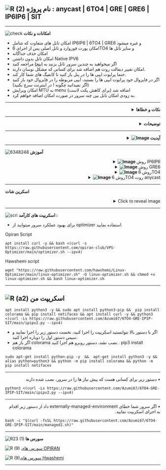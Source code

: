 ![R (2)](https://github.com/Azumi67/PrivateIP-Tunnel/assets/119934376/a064577c-9302-4f43-b3bf-3d4f84245a6f)
نام پروژه : anycast | 6TO4 | GRE | GRE6 | IP6IP6 | SIT
---------------------------------------------------------------
----------------------------------
![check](https://github.com/Azumi67/PrivateIP-Tunnel/assets/119934376/13de8d36-dcfe-498b-9d99-440049c0cf14)
**امکانات و نکات**

 
- امکان تانل های متفاوت که شامل IP6IP6 | 6TO4 | GRE6 و غیره میشود
- امکان پورت فوروارد و تانل اصلی پس از اجرای 6TO4 و سایر تانل ها
- امکان حذف جداگانه
- امکان تانل بدون داشتن Native IPV6
- اگر میخواهید به چندین سرور تانل بزنید به [اینجا](https://github.com/Azumi67/6TO4-PrivateIP) مراجعه کنید
- امکان تغییر دیفالت روت هم اضافه شد برای کسانی که مشکل نوسان دارند.
- حتما پرایوت ایپی ها را در پنل باز کنید تا کانفیگ های شما کار کند.
- اگر در فایروال خود پرایوت ایپی ها را بستید، ایپی مربوطه را در فایروال خود باز کنید (اگر نمیدانید چگونه ! در اینترنت سرچ بکنید)
- امکان ویرایش MTU به menu اضافه شد (برای کاهش پکت لاست)
- به زودی امکان تانل بین چند سرور در صورت امکان اضافه خواهم کرد.

 
 ------------------------------------------------------
 <div align="right">
  <details>
    <summary><strong>نکات و خطاها </strong></summary>
  
- اگز خطای buffer size گرفتید، اطمینان پیدا کنید که هر دو طرف سرور قبلا تانل 6to4 ای فعال ندارند.تانل بروکر هم پاک کنید
- اگر مشکلی در پینگ گرفتن داشتید، اطمینان پیدا کنید که ایپی ها را به درستی وارد کردید
- لطفا دقت کنید در زمان حذف پرایوت ایپی به اشتباه گزینه اشتباه را انتخاب نکنید. این اسکریپت بارها تست شده است و به درستی باید کار کند.
- اگر پرایوت ایپی به درستی حذف نشود، تانل انجام نمیشود
- اطمینان پیدا کنید که پرایوت ایپی ها را بلاک نکرده اید که تانل کار نخواهد کرد.
- از edit mtu برای کاهش پکت لاست خود استفاده کنید. در هر دیتاسنتر میتواند متفاوت باشد.

  </details>
</div>

------------------------
<div align="right">
  <details>
    <summary><strong>توضیحات</strong></summary>
  
------------------------------------ 
- 6TO4: encapsulates IPv6 packets within IPv4 packets for communication across IPv4 networks.

- GRE: (Generic Routing Encapsulation): Versatile tunneling protocol for encapsulating various network layer protocols, including IPv6, within IPv4 packets.

- GRE6: Variant of GRE specifically designed for tunneling IPv6 packets, simplifying their encapsulation within IPv4 packets.

- IP6IP6 (IPv6 over IPv6): Allows direct tunneling of IPv6 packets over an existing IPv6 infrastructure.

- SIT (Simple Internet Transition): Lightweight encapsulation method for tunneling IPv6 packets over an IPv4 infrastructure, requiring minimal configuration.

  </details>
</div>

-----------------------

 <div align="right">
  <details>
    <summary><strong><img src="https://github.com/Azumi67/Rathole_reverseTunnel/assets/119934376/3cfd920d-30da-4085-8234-1eec16a67460" alt="Image"> آپدیت</strong></summary>
  
------------------------------------ 

- چندین دستور ip اضافه شد
- امکان replace route اضافه شد
- ویرایش mtu به منو اضافه شد
- از این به بعد میتوانید MTU را خودتان تنظیم کنید یا به صورت اتوماتیک مانند قدیم انتخاب شود.
- گرینه yes برای ست کردن Mtu به صورت دستی و گزینه no برای ست کردن اتوماتیک میباشد.
- اگر MTU مورد نظر شما ثبت نشد، هم سرور خارج و سرور ایران را یک بار ریبوت کنید.
- مشکل ذخیره نکردن ایپی های جدید Native IPV6 حل شد

  </details>
</div>

--------------------------------

  
  ![6348248](https://github.com/Azumi67/PrivateIP-Tunnel/assets/119934376/398f8b07-65be-472e-9821-631f7b70f783)
**آموزش**

 <div align="right">
  <details>
    <summary><strong><img src="https://github.com/Azumi67/Rathole_reverseTunnel/assets/119934376/fcbbdc62-2de5-48aa-bbdd-e323e96a62b5" alt="Image"> </strong>روش IP6IP6</summary>
  
  
------------------------------------ 


![green-dot-clipart-3](https://github.com/Azumi67/6TO4-PrivateIP/assets/119934376/902a2efa-f48f-4048-bc2a-5be12143bef3) **سرور خارج** 



 <p align="right">
  <img src="https://github.com/Azumi67/6TO4-GRE-IPIP-SIT/assets/119934376/5bfbbea6-4543-48c1-a2f5-d6b617f7ebec" alt="Image" />
</p>

- سرور خارج را کانفیگ میکنیم.
- ایپی 4 خارج و ایران را میدهیم.
- اگرنمیدانید چه mtu مناسب شما هست گزینه No رو بزنید. بعدا میتوانید در منو آن را ویرایش کنید و پکت لاست خود را با mtu های متفاوت بررسی کنید.
- تعداد ایپی اضافه هم یک عدد وارد میکنم
- اگر نوسانی ندارید میتوانید مسیر روت را تغییر ندهید. برای این آموزش من مسیر روت را تغییر دادم.
- اگر مسیر روت را تغییر داد و میخواهید این تانل را پاک کنید ، سرور هایتان را پس از پاک کردن ، یک بار ریبوت هم بکنید.
- و هم چنین دوباره گزینه No را برای ست کردن mtu، انتخاب میکنم. اگر آگاهی کافی دارید، mtu مناسب خود را بیابید.


----------------------

![green-dot-clipart-3](https://github.com/Azumi67/6TO4-PrivateIP/assets/119934376/49000de2-53b6-4c5c-888d-f1f397d77b92)**سرور ایران**


<p align="right">
  <img src="https://github.com/Azumi67/6TO4-GRE-IPIP-SIT/assets/119934376/ddf0ccf1-aa3d-45ec-ab8d-5a722cebc100" alt="Image" />
</p>


- سرور ایران را کانفیگ میکنیم.
- ایپی 4 خارج و ایران را میدهیم.
- اگرنمیدانید چه mtu مناسب شما هست گزینه No رو بزنید. بعدا میتوانید در منو آن را ویرایش کنید و پکت لاست خود را با mtu های متفاوت بررسی کنید.
- تعداد ایپی اضافه هم یک عدد وارد میکنم
- اگر نوسانی ندارید میتوانید مسیر روت را تغییر ندهید. برای این آموزش من مسیر روت را تغییر دادم.
- اگر مسیر روت را تغییر داد و میخواهید این تانل را پاک کنید ، سرور هایتان را پس از پاک کردن ، یک بار ریبوت هم بکنید.
- و هم چنین دوباره گزینه No را برای ست کردن mtu، انتخاب میکنم. اگر آگاهی کافی دارید، mtu مناسب خود را بیابید.
- اگر در ufw و یا هر فایروالی، ایپی پرایوت را بستید، این ایپی مورد نظر را در فایروال خود باز کنید.
- با دستور ip a میتوانید ایپی خود را مشاهده کنید.


  </details>
</div>

 <div align="right">
  <details>
    <summary><strong><img src="https://github.com/Azumi67/Rathole_reverseTunnel/assets/119934376/fcbbdc62-2de5-48aa-bbdd-e323e96a62b5" alt="Image"> </strong>روش GRE6</summary>
  
  
------------------------------------ 

![green-dot-clipart-3](https://github.com/Azumi67/6TO4-GRE-IPIP-SIT/assets/119934376/756f468e-8d6c-45bd-9a4a-a9d056011147)**سرور خارج**


<p align="right">
  <img src="https://github.com/Azumi67/6TO4-GRE-IPIP-SIT/assets/119934376/da16f215-2123-4976-90d3-36d132e71c6e" alt="Image" />
</p>

- سرور خارج را کانفیگ میکنیم.
- ایپی 4 خارج و ایران را میدهیم.
- اگرنمیدانید چه mtu مناسب شما هست گزینه No رو بزنید. بعدا میتوانید در منو آن را ویرایش کنید و پکت لاست خود را با mtu های متفاوت بررسی کنید.
- تعداد ایپی اضافه هم یک عدد وارد میکنم
- اگر نوسانی ندارید میتوانید مسیر روت را تغییر ندهید. برای این آموزش من مسیر روت را تغییر دادم.
- اگر مسیر روت را تغییر داد و میخواهید این تانل را پاک کنید ، سرور هایتان را پس از پاک کردن ، یک بار ریبوت هم بکنید.
- و هم چنین دوباره گزینه No را برای ست کردن mtu، انتخاب میکنم. اگر آگاهی کافی دارید، mtu مناسب خود را بیابید.


![Exclamation-Mark-PNG-Clipart](https://github.com/Azumi67/6TO4-GRE-IPIP-SIT/assets/119934376/590b11fa-f80f-4dc4-bedb-73746458f42b)**مثال**
- به طور مثال هم پنل در سرور ایران و خارج داریم. اول private ip range را باز میکنیم و سپس از ایپی های ساخته شده برای تانل یا پورت فوروارد استفاده میکنیم.
- به طور مثال برای dokodemo door از ایپی خارج که ساختیم استفاده میکنیم که اینجا 2002:831a::1 میباشد . پورت کانفیگ من در سرور خارج 8080 است و من همان پورت را برای سرور ایران قرار میدم.
- حالا به جای ادرس در کلاینت v2rayng از ایپی ورژن 4 سرور ایران و پورت انتخابی استفاده میکنیم
- برای همه تانل ها به همین صورت است. در gre6 به جای لوکال و ریموت از ایپی 6 استفاده شده است.

   
 ---------------------------------------
 
 ![green-dot-clipart-3](https://github.com/Azumi67/6TO4-PrivateIP/assets/119934376/49000de2-53b6-4c5c-888d-f1f397d77b92)**سرور ایران**



 <p align="right">
  <img src="" alt="Image" />
</p>

- سرور ایران را کانفیگ میکنیم.
- ایپی 4 خارج و ایران را میدهیم.
- اگرنمیدانید چه mtu مناسب شما هست گزینه No رو بزنید. بعدا میتوانید در منو آن را ویرایش کنید و پکت لاست خود را با mtu های متفاوت بررسی کنید.
- تعداد ایپی اضافه هم یک عدد وارد میکنم
- اگر نوسانی ندارید میتوانید مسیر روت را تغییر ندهید. برای این آموزش من مسیر روت را تغییر دادم.
- اگر مسیر روت را تغییر داد و میخواهید این تانل را پاک کنید ، سرور هایتان را پس از پاک کردن ، یک بار ریبوت هم بکنید.
- و هم چنین دوباره گزینه No را برای ست کردن mtu، انتخاب میکنم. اگر آگاهی کافی دارید، mtu مناسب خود را بیابید.
- اگر در ufw و یا هر فایروالی، ایپی پرایوت را بستید، این ایپی مورد نظر را در فایروال خود باز کنید.
- با دستور ip a میتوانید ایپی خود را مشاهده کنید.


 <div align="right">
  <details>
    <summary><strong><img src="https://github.com/Azumi67/Rathole_reverseTunnel/assets/119934376/fcbbdc62-2de5-48aa-bbdd-e323e96a62b5" alt="Image"> </strong>روش GRE</summary>
  
</details>
</div>

------------------------------------ 


![green-dot-clipart-3](https://github.com/Azumi67/6TO4-PrivateIP/assets/119934376/902a2efa-f48f-4048-bc2a-5be12143bef3) **سرور خارج**


 <p align="right">
  <img src="https://github.com/Azumi67/6TO4-GRE-IPIP-SIT/assets/119934376/d63c344a-05c6-4218-84c2-21b6e9ed9c5b" alt="Image" />
</p>

 <div dir="rtl">&bull;کانفیگ را از سرور خارج شروع میکنیم </div>
   <div dir="rtl">&bull;ایپی 4 سرور ایران و خارج را وارد نمایید </div>
    <div dir="rtl">&bull; تعداد ایپی مورد نیاز خود را وارد نمایید. به طور مثال 2 تا</div>
        <div dir="rtl">&bull; از ایپی های generate شده برای تانل استفاده نمایید یا با دستور ip a، ایپی های ساخته شده را ببینید</div>
          <div dir="rtl">&bull; ایپی ادرس 4 سرور ایران را برای فعال کردن سرویس پینگ وارد نمایید</div>
          <div dir="rtl">&bull; در اینجا هم میتوانید مسیر روت را تغییر دهید و همچنین MTU را دستی ست نمایید</div>


----------------------

![green-dot-clipart-3](https://github.com/Azumi67/6TO4-PrivateIP/assets/119934376/49000de2-53b6-4c5c-888d-f1f397d77b92)**سرور ایران**


<p align="right">
  <img src="https://github.com/Azumi67/6TO4-GRE-IPIP-SIT/assets/119934376/d17bda7e-2d10-4de3-b76c-6af385492ddf" alt="Image" />
</p>

   <div dir="rtl">&bull;ایپی 4 سرور ایران و خارج را وارد نمایید </div>
    <div dir="rtl">&bull; تعداد ایپی مورد نیاز خود را وارد نمایید. به طور مثال 2 تا</div>
        <div dir="rtl">&bull; از ایپی های generate شده برای تانل استفاده نمایید یا با دستور ip a، ایپی های ساخته شده را ببینید</div>
          <div dir="rtl">&bull; ایپی ادرس 4 سرور خارج را برای فعال کردن سرویس پینگ وارد نمایید</div>
  </details>
</div>

 <div align="right">
  <details>
    <summary><strong><img src="https://github.com/Azumi67/Rathole_reverseTunnel/assets/119934376/fcbbdc62-2de5-48aa-bbdd-e323e96a62b5" alt="Image"> </strong>روش 6TO4</summary>
  
  
------------------------------------ 

![green-dot-clipart-3](https://github.com/Azumi67/6TO4-PrivateIP/assets/119934376/c14c77ec-dc4e-4c8a-bdc2-4dc4e42a1815) **سرور خارج**


<p align="right">
  <img src="https://github.com/Azumi67/6TO4-GRE-IPIP-SIT/assets/119934376/bbe3e8ba-9b2d-4dec-a8dd-dce7345accf2" alt="Image" />
</p>

- ایپی 4 سرور ایران و خارج را وارد نمایید
- تعداد ایپی مورد نیاز خود را وارد نمایید. به طور مثال 2 تا
- از ایپی های generate شده برای تانل استفاده نمایید یا با دستور ip a، ایپی های ساخته شده را ببینید
- ایپی ادرس 4 سرور ایران را برای فعال کردن سرویس پینگ وارد نمایید
- اگرنمیدانید چه mtu مناسب شما هست گزینه No رو بزنید. بعدا میتوانید در منو آن را ویرایش کنید و پکت لاست خود را با mtu های متفاوت بررسی کنید.
- تعداد ایپی اضافه هم یک عدد وارد میکنم
- اگر نوسانی ندارید میتوانید مسیر روت را تغییر ندهید. برای این آموزش من مسیر روت را تغییر دادم.
- اگر مسیر روت را تغییر داد و میخواهید این تانل را پاک کنید ، سرور هایتان را پس از پاک کردن ، یک بار ریبوت هم بکنید.


---------------------------------

![green-dot-clipart-3](https://github.com/Azumi67/6TO4-PrivateIP/assets/119934376/c14c77ec-dc4e-4c8a-bdc2-4dc4e42a1815) **سرور ایران**



<p align="right">
  <img src="https://github.com/Azumi67/6TO4-GRE-IPIP-SIT/assets/119934376/2a89cd90-af70-484c-b8fa-60bd3d08699e" alt="Image" />
</p>

- سرور ایران را کانفیگ میکنیم.
- ایپی 4 سرور ایران و خارج را وارد نمایید
- تعداد ایپی مورد نیاز خود را وارد نمایید. به طور مثال 2 تا
- از ایپی های generate شده برای تانل استفاده نمایید یا با دستور ip a، ایپی های ساخته شده را ببینید
- ایپی ادرس 4 سرور ایران را برای فعال کردن سرویس پینگ وارد نمایید
- اگرنمیدانید چه mtu مناسب شما هست گزینه No رو بزنید. بعدا میتوانید در منو آن را ویرایش کنید و پکت لاست خود را با mtu های متفاوت بررسی کنید.
- تعداد ایپی اضافه هم یک عدد وارد میکنم
- اگر نوسانی ندارید میتوانید مسیر روت را تغییر ندهید. برای این آموزش من مسیر روت را تغییر دادم.
- اگر مسیر روت را تغییر داد و میخواهید این تانل را پاک کنید ، سرور هایتان را پس از پاک کردن ، یک بار ریبوت هم بکنید.


  </details>
</div>

 <div align="right">
  <details>
    <summary><strong><img src="https://github.com/Azumi67/Rathole_reverseTunnel/assets/119934376/fcbbdc62-2de5-48aa-bbdd-e323e96a62b5" alt="Image"> </strong>روش 6TO4 روت anycast</summary>
  
  
------------------------------------ 


![green-dot-clipart-3](https://github.com/Azumi67/6TO4-PrivateIP/assets/119934376/c14c77ec-dc4e-4c8a-bdc2-4dc4e42a1815) **سرور خارج**


<p align="right">
  <img src="https://github.com/Azumi67/6TO4-GRE-IPIP-SIT/assets/119934376/1c53419e-dcbe-43b5-aacf-570e0f2c37c6" alt="Image" />
</p>
   <div dir="rtl">&bull;ایپی 4 سرور خارج را وارد نمایید </div>
    <div dir="rtl">&bull; تعداد ایپی مورد نیاز خود را وارد نمایید. به طور مثال 2 تا</div>
        <div dir="rtl">&bull; از ایپی های generate شده برای تانل استفاده نمایید یا با دستور ip a، ایپی های ساخته شده را ببینید</div>
          <div dir="rtl">&bull; ایپی ادرس 4 سرور ایران را برای فعال کردن سرویس پینگ وارد نمایید</div>
          <div dir="rtl">&bull; اگر در تنظیم MTU اطلاعاتی ندارید، گزینه no را بزنید. بعدا ب!
رای کاهش پکت لاست میتوانید MTU را ویرایش کنید</div>
          
---------------------------------

![green-dot-clipart-3](https://github.com/Azumi67/6TO4-PrivateIP/assets/119934376/c14c77ec-dc4e-4c8a-bdc2-4dc4e42a1815) **سرور ایران**

<p align="right">
  <img src="https://github.com/Azumi67/6TO4-GRE-IPIP-SIT/assets/119934376/1bffb577-88b8-4086-b70c-7aa3998098ae" alt="Image" />
</p>
   <div dir="rtl">&bull;ایپی 4 سرور ایران را وارد نمایید </div>
    <div dir="rtl">&bull; تعداد ایپی مورد نیاز خود را وارد نمایید. به طور مثال 2 تا</div>
        <div dir="rtl">&bull; از ایپی های generate شده برای تانل استفاده نمایید یا با دستور ip a، ایپی های ساخته شده را ببینید</div>
          <div dir="rtl">&bull; ایپی ادرس 4 سرور خارج را برای فعال کردن سرویس پینگ وارد نمایید</div>
          <div dir="rtl">&bull; اگر در تنظیم MTU آطلاعاتی ندارید، گزینه no را بزنید. بعدا برای کاهش پکت لاست میتوانید MTU را ویرایش کنید</div>
          <div dir="rtl">&bull; در صورت نوسان، مسیر روت را مانند من تغییر دهید. گزینه YES تغییر میدهد. اگر نوسانی ندارید میتوانید گزینه no را بزنید</div>
          
  </details>
</div>

-------------------------------

**اسکرین شات**
<details>
  <summary align="right">Click to reveal image</summary>
  
  <p align="right">
    <img src="https://github.com/Azumi67/6TO4-GRE-IPIP-SIT/assets/119934376/40e01e48-64d9-4160-a6e9-545f4bde957d" alt="menu screen" />
  </p>
</details>


------------------------------------------
![scri](https://github.com/Azumi67/FRP-V2ray-Loadbalance/assets/119934376/cbfb72ac-eff1-46df-b5e5-a3930a4a6651)
**اسکریپت های کارآمد :**
- برای بهبود عملکرد سرور میتوانید از optimizer استفاده نمایید.


 
 Opiran Script
```
apt install curl -y && bash <(curl -s https://raw.githubusercontent.com/opiran-club/VPS-Optimizer/main/optimizer.sh --ipv4)
```

Hawshemi script

```
wget "https://raw.githubusercontent.com/hawshemi/Linux-Optimizer/main/linux-optimizer.sh" -O linux-optimizer.sh && chmod +x linux-optimizer.sh && bash linux-optimizer.sh
```

-----------------------------------------------------
![R (a2)](https://github.com/Azumi67/PrivateIP-Tunnel/assets/119934376/716fd45e-635c-4796-b8cf-856024e5b2b2)
**اسکریپت من**
----------------

```
apt install python3 -y && sudo apt install python3-pip &&  pip install colorama && pip install netifaces && apt install curl -y && python3 <(curl -Ls https://raw.githubusercontent.com/Azumi67/6TO4-GRE-IPIP-SIT/main/ipipv2.py --ipv4)
```


- اگر با دستور بالا نتوانستید اسکریپت را اجرا کنید، نخست دستور زیر را اجرا نمایید و سپس دستور اول را دوباره اجرا کنید.
- اگر باز هم colorama نصب نشد، دستور روبرو هم اجرا کنید .  pip3 install colorama

```
sudo apt-get install python-pip -y  &&  apt-get install python3 -y && alias python=python3 && python -m pip install colorama && python -m pip install netifaces
```
--------------------------------------
 <div dir="rtl">&bull;  دستور زیر برای کسانی هست که پیش نیاز ها را در سرور، نصب شده دارند</div>
 
```
python3 <(curl -Ls https://raw.githubusercontent.com/Azumi67/6TO4-GRE-IPIP-SIT/main/ipipv2.py --ipv4)
```
--------------------------------------
 <div dir="rtl">&bull; اگر سرور شما خطای externally-managed-environment داد از دستور زیر اقدام به اجرای اسکریپت نمایید.</div>
 
```
bash -c "$(curl -fsSL https://raw.githubusercontent.com/Azumi67/6TO4-GRE-IPIP-SIT/main/managed2.sh)"
```

---------------------------------------------

![R23 (1)](https://github.com/Azumi67/FRP-V2ray-Loadbalance/assets/119934376/18d12405-d354-48ac-9084-fff98d61d91c)
**سورس ها**


![R (9)](https://github.com/Azumi67/FRP-V2ray-Loadbalance/assets/119934376/33388f7b-f1ab-4847-9e9b-e8b39d75deaa) [سورس های OPIRAN](https://github.com/opiran-club)

![R (9)](https://github.com/Azumi67/6TO4-GRE-IPIP-SIT/assets/119934376/4758a7da-ab54-4a0a-a5a6-5f895092f527)[سورس های Hwashemi](https://github.com/hawshemi/Linux-Optimizer)



-----------------------------------------------------


